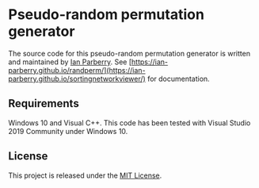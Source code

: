 # Pseudo-random permutation generator

The source code for this pseudo-random permutation generator is written and maintained by
[Ian Parberry](http://ianparberry.com). See 
[https://ian-parberry.github.io/randperm/](https://ian-parberry.github.io/sortingnetworkviewer/)
for documentation.

## Requirements

Windows 10 and Visual C++.
This code has been tested with Visual Studio 2019 Community under Windows 10.

## License

This project is released under the
[MIT License](https://github.com/Ian-Parberry/randperm/blob/master/LICENSE).
